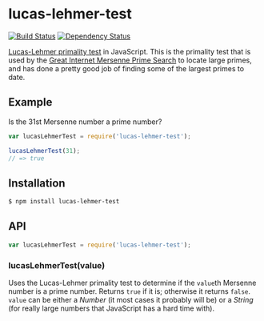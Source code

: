 # lucas-lehmer-test

[![Build Status](https://travis-ci.org/KenanY/lucas-lehmer-test.svg)](https://travis-ci.org/KenanY/lucas-lehmer-test)
[![Dependency Status](https://gemnasium.com/KenanY/lucas-lehmer-test.svg)](https://gemnasium.com/KenanY/lucas-lehmer-test)

[Lucas-Lehmer primality test](https://en.wikipedia.org/wiki/Lucas%E2%80%93Lehmer_primality_test)
in JavaScript. This is the primality test that is used by the
[Great Internet Mersenne Prime Search](http://www.mersenne.org/) to locate large
primes, and has done a pretty good job of finding some of the largest primes to
date.

## Example

Is the 31st Mersenne number a prime number?

``` javascript
var lucasLehmerTest = require('lucas-lehmer-test');

lucasLehmerTest(31);
// => true
```

## Installation

``` bash
$ npm install lucas-lehmer-test
```

## API

``` javascript
var lucasLehmerTest = require('lucas-lehmer-test');
```

### lucasLehmerTest(value)

Uses the Lucas-Lehmer primality test to determine if the `value`th Mersenne
number is a prime number. Returns `true` if it is; otherwise it returns `false`.
`value` can be either a _Number_ (it most cases it probably will be) or a
_String_ (for really large numbers that JavaScript has a hard time with).